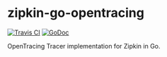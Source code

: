 # zipkin-go-opentracing

[![Travis CI](https://travis-ci.org/openzipkin/zipkin-go-opentracing.svg?branch=master)](https://travis-ci.org/openzipkin/zipkin-go-opentracing)
[![GoDoc](https://godoc.org/github.com/openzipkin/zipkin-go-opentracing?status.svg)](https://godoc.org/github.com/openzipkin/zipkin-go-opentracing)

OpenTracing Tracer implementation for Zipkin in Go.

